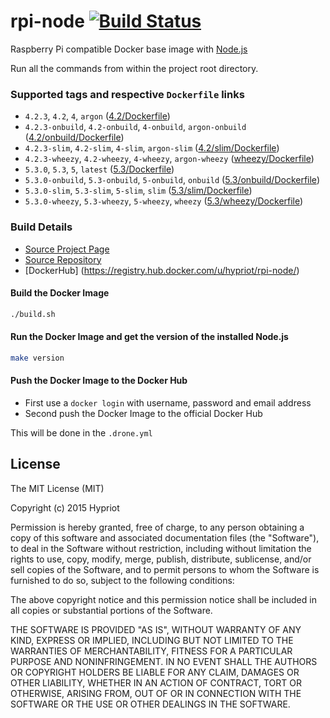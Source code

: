 # rpi-node [![Build Status](https://armbuilder.hypriot.com/api/badges/hypriot/rpi-node/status.svg)](https://armbuilder.hypriot.com/hypriot/rpi-node)

Raspberry Pi compatible Docker base image with [Node.js](http://nodejs.org)

Run all the commands from within the project root directory.

### Supported tags and respective `Dockerfile` links
- `4.2.3`, `4.2`, `4`, `argon` ([4.2/Dockerfile](https://github.com/hypriot/rpi-node/blob/master/4.2/Dockerfile))
- `4.2.3-onbuild`, `4.2-onbuild`, `4-onbuild`, `argon-onbuild` ([4.2/onbuild/Dockerfile](https://github.com/hypriot/rpi-node/blob/master/4.2/onbuild/Dockerfile))
- `4.2.3-slim`, `4.2-slim`, `4-slim`, `argon-slim` ([4.2/slim/Dockerfile](https://github.com/hypriot/rpi-node/blob/master/4.2/slim/Dockerfile))
- `4.2.3-wheezy`, `4.2-wheezy`, `4-wheezy`, `argon-wheezy` ([wheezy/Dockerfile](https://github.com/hypriot/rpi-node/blob/master/4.2/wheezy/Dockerfile))
- `5.3.0`, `5.3`, `5`, `latest` ([5.3/Dockerfile](https://github.com/hypriot/rpi-node/blob/master/5.3/Dockerfile))
- `5.3.0-onbuild`, `5.3-onbuild`, `5-onbuild`, `onbuild` ([5.3/onbuild/Dockerfile](https://github.com/hypriot/rpi-node/blob/master/5.3/onbuild/Dockerfile))
- `5.3.0-slim`, `5.3-slim`, `5-slim`, `slim` ([5.3/slim/Dockerfile](https://github.com/hypriot/rpi-node/blob/master/5.3/slim/Dockerfile))
- `5.3.0-wheezy`, `5.3-wheezy`, `5-wheezy`, `wheezy` ([5.3/wheezy/Dockerfile](https://github.com/hypriot/rpi-node/blob/master/5.3/wheezy/Dockerfile))

### Build Details
- [Source Project Page](https://github.com/hypriot)
- [Source Repository](https://github.com/hypriot/rpi-node)
- [DockerHub] (https://registry.hub.docker.com/u/hypriot/rpi-node/)

#### Build the Docker Image
```bash
./build.sh
```

#### Run the Docker Image and get the version of the installed Node.js
```bash
make version
```

#### Push the Docker Image to the Docker Hub
* First use a `docker login` with username, password and email address
* Second push the Docker Image to the official Docker Hub

This will be done in the `.drone.yml`

## License

The MIT License (MIT)

Copyright (c) 2015 Hypriot

Permission is hereby granted, free of charge, to any person obtaining a copy
of this software and associated documentation files (the "Software"), to deal
in the Software without restriction, including without limitation the rights
to use, copy, modify, merge, publish, distribute, sublicense, and/or sell
copies of the Software, and to permit persons to whom the Software is
furnished to do so, subject to the following conditions:

The above copyright notice and this permission notice shall be included in all
copies or substantial portions of the Software.

THE SOFTWARE IS PROVIDED "AS IS", WITHOUT WARRANTY OF ANY KIND, EXPRESS OR
IMPLIED, INCLUDING BUT NOT LIMITED TO THE WARRANTIES OF MERCHANTABILITY,
FITNESS FOR A PARTICULAR PURPOSE AND NONINFRINGEMENT. IN NO EVENT SHALL THE
AUTHORS OR COPYRIGHT HOLDERS BE LIABLE FOR ANY CLAIM, DAMAGES OR OTHER
LIABILITY, WHETHER IN AN ACTION OF CONTRACT, TORT OR OTHERWISE, ARISING FROM,
OUT OF OR IN CONNECTION WITH THE SOFTWARE OR THE USE OR OTHER DEALINGS IN THE
SOFTWARE.
